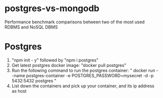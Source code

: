 # postgres-vs-mongodb
Performance benchmark comparisons between two of the most used RDBMS and NoSQL DBMS


# Postgres

1. "npm init - y" followed by "npm i postgres"
2. Get latest postgres docker image:    "docker pull postgres"
3. Run the following command to run the postgres container: 
    " docker run --name postgres-container -e POSTGRES_PASSWORD=mysecret -d -p 5432:5432 postgres "
4. List down the containers and pick up your container, and its ip address as host